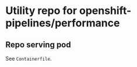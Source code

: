 Utility repo for openshift-pipelines/performance
================================================

Repo serving pod
----------------

See `Containerfile`.

